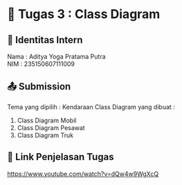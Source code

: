 # 📁 Tugas 3 : Class Diagram

## 👤 Identitas Intern
Nama : Aditya Yoga Pratama Putra             
NIM  : 235150607111009

## 📤 Submission

Tema yang dipilih : Kendaraan
Class Diagram yang dibuat : 
1. Class Diagram Mobil
2. Class Diagram Pesawat
3. Class Diagram Truk

## 🔗 Link Penjelasan Tugas

https://www.youtube.com/watch?v=dQw4w9WgXcQ

